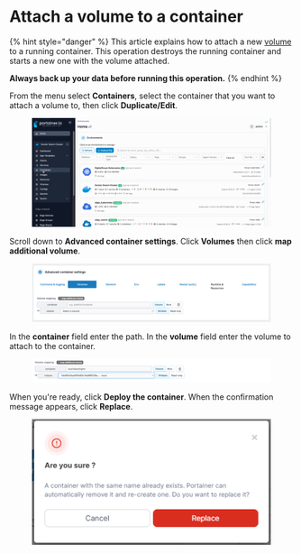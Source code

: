 # Attach a volume to a container

{% hint style="danger" %}
This article explains how to attach a new [volume](../volumes/) to a running container. This operation destroys the running container and starts a new one with the volume attached.

**Always back up your data before running this operation.**
{% endhint %}

From the menu select **Containers**, select the container that you want to attach a volume to, then click **Duplicate/Edit**.

<figure><img src="../../../.gitbook/assets/2.15-docker_containers_container_edit.gif" alt=""><figcaption></figcaption></figure>

Scroll down to **Advanced container settings**. Click **Volumes** then click **map additional volume**.

<figure><img src="../../../.gitbook/assets/2.15-docker_containers_container_add_volumes.png" alt=""><figcaption></figcaption></figure>

In the **container** field enter the path. In the **volume** field enter the volume to attach to the container.

<figure><img src="../../../.gitbook/assets/2.15-docker_containers_container_adv_volume_mapping.png" alt=""><figcaption></figcaption></figure>

When you're ready, click **Deploy the container**. When the confirmation message appears, click **Replace**.

<figure><img src="../../../.gitbook/assets/2.15-container-edit-confirm.png" alt=""><figcaption></figcaption></figure>
